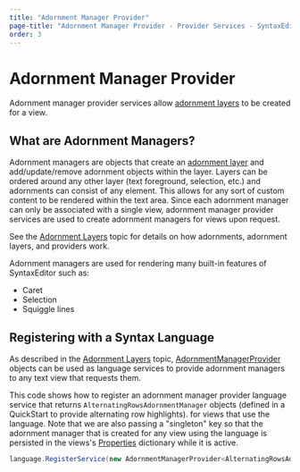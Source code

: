 ```yaml
---
title: "Adornment Manager Provider"
page-title: "Adornment Manager Provider - Provider Services - SyntaxEditor Language Creation Guide"
order: 3
---
```

# Adornment Manager Provider

Adornment manager provider services allow [adornment layers](../../user-interface/adornment/adornment-layers.md) to be created for a view.

## What are Adornment Managers?

Adornment managers are objects that create an [adornment layer](../../user-interface/adornment/adornment-layers.md) and add/update/remove adornment objects within the layer.  Layers can be ordered around any other layer (text foreground, selection, etc.) and adornments can consist of any element.  This allows for any sort of custom content to be rendered within the text area.  Since each adornment manager can only be associated with a single view, adornment manager provider services are used to create adornment managers for views upon request.

See the [Adornment Layers](../../user-interface/adornment/adornment-layers.md) topic for details on how adornments, adornment layers, and providers work.

Adornment managers are used for rendering many built-in features of SyntaxEditor such as:

- Caret
- Selection
- Squiggle lines

## Registering with a Syntax Language

As described in the [Adornment Layers](../../user-interface/adornment/adornment-layers.md) topic, [AdornmentManagerProvider<T>](xref:ActiproSoftware.Windows.Controls.SyntaxEditor.Adornments.Implementation.AdornmentManagerProvider`1) objects can be used as language services to provide adornment managers to any text view that requests them.

This code shows how to register an adornment manager provider language service that returns `AlternatingRowsAdornmentManager` objects (defined in a QuickStart to provide alternating row highlights).  for views that use the language.  Note that we are also passing a "singleton" key so that the adornment manager that is created for any view using the language is persisted in the views's [Properties](xref:ActiproSoftware.Windows.Controls.SyntaxEditor.ITextView.Properties) dictionary while it is active.

```csharp
language.RegisterService(new AdornmentManagerProvider<AlternatingRowsAdornmentManager>(typeof(AlternatingRowsAdornmentManager)));
```
